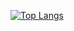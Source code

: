 [![Top Langs](https://github-readme-stats.vercel.app/api/top-langs/?username=1018715564&layout=compact)](https://github.com/anuraghazra/github-readme-stats)
